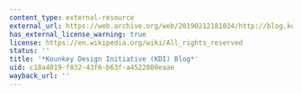 ```yaml
---
content_type: external-resource
external_url: https://web.archive.org/web/20190212181034/http://blog.kounkuey.org/
has_external_license_warning: true
license: https://en.wikipedia.org/wiki/All_rights_reserved
status: ''
title: '*Kounkey Design Initiative (KDI) Blog*'
uid: c18a4019-f832-43f6-b63f-a4522080eaae
wayback_url: ''
---
```

